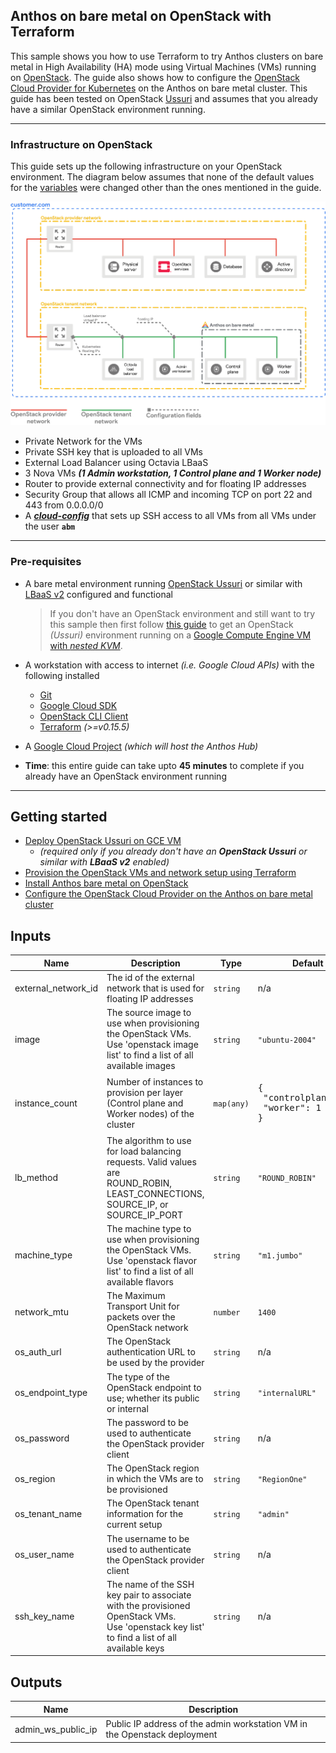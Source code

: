 ## Anthos on bare metal on OpenStack with Terraform

This sample shows you how to use Terraform to try Anthos clusters on bare
metal in High Availability (HA) mode using Virtual Machines (VMs) running on
[OpenStack](https://www.openstack.org/). The guide also shows how to configure
the [OpenStack Cloud Provider for Kubernetes](https://github.com/kubernetes/cloud-provider-openstack)
on the Anthos on bare metal cluster. This guide has been tested on OpenStack
[Ussuri](https://releases.openstack.org/ussuri/index.html) and assumes that you
already have a similar OpenStack environment running.

---
### Infrastructure on OpenStack

This guide sets up the following infrastructure on your OpenStack environment.
The diagram below assumes that none of the default values for the
[variables](variables.tf) were changed other than the ones mentioned in the
guide.
<p align="center">
  <img src="docs/images/openstack-setup.png" width="700">
</p>

- Private Network for the VMs
- Private SSH key that is uploaded to all VMs
- External Load Balancer using Octavia LBaaS
- 3 Nova VMs ***(1 Admin workstation, 1 Control plane and 1 Worker node)***
- Router to provide external connectivity and for floating IP addresses
- Security Group that allows all ICMP and incoming TCP on port 22 and 443 from 0.0.0.0/0
- A [***cloud-config***](resources/cloud-config.yaml) that sets up SSH access to all VMs from all VMs under the user **`abm`**

---

### Pre-requisites
- A bare metal environment running [OpenStack Ussuri](https://releases.openstack.org/ussuri/index.html)
  or similar with [LBaaS v2](https://docs.openstack.org/mitaka/networking-guide/config-lbaas.html)
  configured and functional
  > If you don't have an OpenStack environment and still want to try this sample
    then first follow [this guide](/anthos-bm-openstack-terraform/docs/install_openstack_on_gce.md)
    to get an OpenStack _(Ussuri)_ environment running on a [Google Compute Engine VM with _nested KVM_](https://cloud.google.com/compute/docs/instances/nested-virtualization/overview).

- A workstation with access to internet _(i.e. Google Cloud APIs)_ with the
  following installed
  - [Git](https://www.atlassian.com/git/tutorials/install-git)
  - [Google Cloud SDK](https://cloud.google.com/sdk/docs/install)
  - [OpenStack CLI Client](https://docs.openstack.org/newton/user-guide/common/cli-install-openstack-command-line-clients.html)
  - [Terraform](https://learn.hashicorp.com/tutorials/terraform/install-cli) _(>=v0.15.5)_

- A [Google Cloud Project](https://cloud.google.com/resource-manager/docs/creating-managing-projects) _(which will host the Anthos Hub)_
- **Time**: this entire guide can take upto **45 minutes** to complete if you already have an OpenStack environment running

---
## Getting started

- [Deploy OpenStack Ussuri on GCE VM](/anthos-bm-openstack-terraform/docs/install_openstack_on_gce.md)
  - _(required only if you already don't have an **OpenStack Ussuri** or similar with **LBaaS v2** enabled)_
- [Provision the OpenStack VMs and network setup using Terraform](docs/configure_openstack.md)
- [Install Anthos bare metal on OpenStack](docs/install_abm.md)
- [Configure the OpenStack Cloud Provider on the Anthos on bare metal cluster](docs/openstack_cloud_provider.md)

<!-- BEGINNING OF PRE-COMMIT-TERRAFORM DOCS HOOK -->
## Inputs

| Name | Description | Type | Default | Required |
|------|-------------|------|---------|:--------:|
| external\_network\_id | The id of the external network that is used for floating IP addresses | `string` | n/a | yes |
| image | The source image to use when provisioning the OpenStack VMs.<br>    Use 'openstack image list' to find a list of all available images | `string` | `"ubuntu-2004"` | no |
| instance\_count | Number of instances to provision per layer (Control plane and Worker nodes) of the cluster | `map(any)` | <pre>{<br>  "controlplane": 1,<br>  "worker": 1<br>}</pre> | no |
| lb\_method | The algorithm to use for load balancing requests. Valid values are<br>    ROUND\_ROBIN, LEAST\_CONNECTIONS, SOURCE\_IP, or SOURCE\_IP\_PORT | `string` | `"ROUND_ROBIN"` | no |
| machine\_type | The machine type to use when provisioning the OpenStack VMs.<br>    Use 'openstack flavor list' to find a list of all available flavors | `string` | `"m1.jumbo"` | no |
| network\_mtu | The Maximum Transport Unit for packets over the OpenStack network | `number` | `1400` | no |
| os\_auth\_url | The OpenStack authentication URL to be used by the provider | `string` | n/a | yes |
| os\_endpoint\_type | The type of the OpenStack endpoint to use; whether its public or internal | `string` | `"internalURL"` | no |
| os\_password | The password to be used to authenticate the OpenStack provider client | `string` | n/a | yes |
| os\_region | The OpenStack region in which the VMs are to be provisioned | `string` | `"RegionOne"` | no |
| os\_tenant\_name | The OpenStack tenant information for the current setup | `string` | `"admin"` | no |
| os\_user\_name | The username to be used to authenticate the OpenStack provider client | `string` | n/a | yes |
| ssh\_key\_name | The name of the SSH key pair to associate with the provisioned OpenStack VMs.<br>    Use 'openstack key list' to find a list of all available keys | `string` | n/a | yes |

## Outputs

| Name | Description |
|------|-------------|
| admin\_ws\_public\_ip | Public IP address of the admin workstation VM in the Openstack deployment |

<!-- END OF PRE-COMMIT-TERRAFORM DOCS HOOK -->
